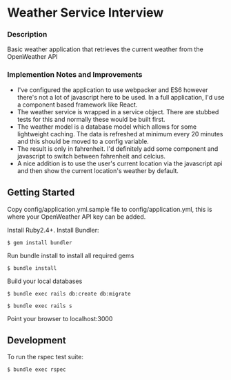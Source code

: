# Weather Service Interview

### Description

Basic weather application that retrieves the current weather from the OpenWeather API

### Implemention Notes and Improvements

- I've configured the application to use webpacker and ES6 however there's not a lot of javascript here to be used. In a full application, I'd use a component based framework like React.
- The weather service is wrapped in a service object. There are stubbed tests for this and normally these would be built first.
- The weather model is a database model which allows for some lightweight caching. The data is refreshed at minimum every 20 minutes and this should be moved to a config variable.
- The result is only in fahrenheit. I'd definitely add some component and javascript to switch between fahrenheit and celcius.
- A nice addition is to use the user's current location via the javascript api and then show the current location's weather by default.

## Getting Started

Copy config/application.yml.sample file to config/application.yml, this is where your OpenWeather API key can be added.

Install Ruby2.4+.
Install Bundler:

```
$ gem install bundler
```

Run bundle install to install all required gems

```
$ bundle install
```

Build your local databases

```
$ bundle exec rails db:create db:migrate
```

```
$ bundle exec rails s
```

Point your browser to localhost:3000

## Development

To run the rspec test suite:

```
$ bundle exec rspec
```
